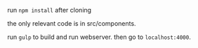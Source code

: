 run `npm install` after cloning

the only relevant code is in src/components.

run `gulp` to build and run webserver. then go to `localhost:4000`.
